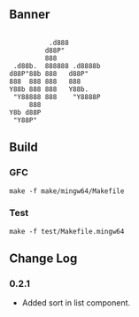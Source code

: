 ## Banner

```

          .d888         
         d88P"          
         888            
 .d88b.  888888 .d8888b 
d88P"88b 888   d88P"    
888  888 888   888      
Y88b 888 888   Y88b.    
 "Y88888 888    "Y8888P 
     888                
Y8b d88P                
 "Y88P"      

```            

## Build

### GFC

```
make -f make/mingw64/Makefile
```

### Test

```
make -f test/Makefile.mingw64
```

## Change Log

### 0.2.1

* Added sort in list component.